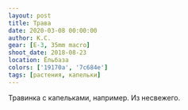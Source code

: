 ```yaml
---
layout: post
title: Трава
date: 2020-03-08 00:00:00
author: К.С.
gear: [E-3, 35mm macro]
shoot_date: 2018-08-23
location: Ёльбаза
colors: ['19170a', '7c684e']
tags: [растения, капельки]
---
```

Травинка с капельками, например. Из несвежего.
